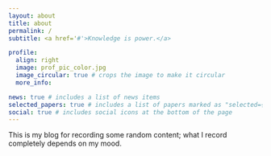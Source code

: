 ```yaml
---
layout: about
title: about
permalink: /
subtitle: <a href='#'>Knowledge is power.</a>

profile:
  align: right
  image: prof_pic_color.jpg
  image_circular: true # crops the image to make it circular
  more_info:

news: true # includes a list of news items
selected_papers: true # includes a list of papers marked as "selected={true}"
social: true # includes social icons at the bottom of the page
---
```


This is my blog for recording some random content; what I record completely depends on my mood.
